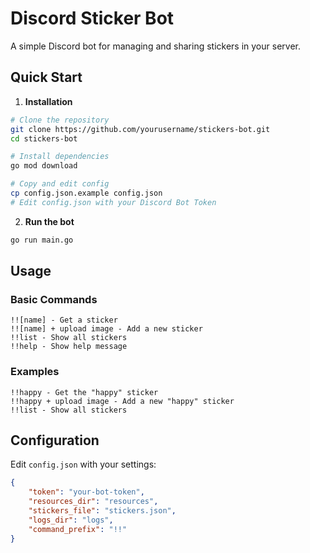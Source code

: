 # Discord Sticker Bot

A simple Discord bot for managing and sharing stickers in your server.

## Quick Start

1. **Installation**
```bash
# Clone the repository
git clone https://github.com/yourusername/stickers-bot.git
cd stickers-bot

# Install dependencies
go mod download

# Copy and edit config
cp config.json.example config.json
# Edit config.json with your Discord Bot Token
```

2. **Run the bot**
```bash
go run main.go
```

## Usage

### Basic Commands

```
!![name] - Get a sticker
!![name] + upload image - Add a new sticker
!!list - Show all stickers
!!help - Show help message
```

### Examples

```
!!happy - Get the "happy" sticker
!!happy + upload image - Add a new "happy" sticker
!!list - Show all stickers
```

## Configuration

Edit `config.json` with your settings:
```json
{
    "token": "your-bot-token",
    "resources_dir": "resources",
    "stickers_file": "stickers.json",
    "logs_dir": "logs",
    "command_prefix": "!!"
}
``` 
